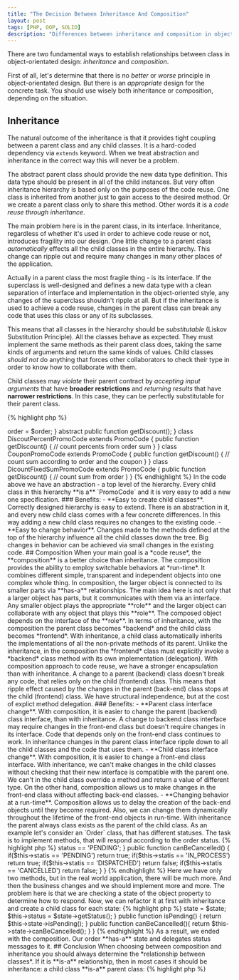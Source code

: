 ```yaml
---
title: "The Decision Between Inheritance And Composition"
layout: post
tags: [PHP, OOP, SOLID]
description: "Differences between inheritance and composition in object-oriented design with examples in PHP"
---
```


There are two fundamental ways to establish relationships between class in object-orientated design: *inheritance* and *composition*.

First of all, let's determine that there is no *better* or *worse* principle in object-orientated design. But there is an *appropriate* design for the concrete task. You should use wisely both inheritance or composition, depending on the situation.

## Inheritance

The natural outcome of the inheritance is that it provides tight coupling between a parent class and any child classes. It is a hard-coded dependency via `extends` keyword. When we treat abstraction and inheritance in the correct way this will never be a problem.

The abstract parent class should provide the new data type definition. This data type should be present in all of the child instances. But very often inheritance hierarchy is based only on the purposes of the code reuse. One class is inherited from another just to gain access to the desired method. Or we create a parent class only to share this method. Other words it is a *code reuse through inheritance*.

The main problem here is in the parent class, in its interface. Inheritance, regardless of whether it's used in order to achieve code reuse or not, introduces fragility into our design. One little change to a parent class *automatically* effects all the child classes in the entire hierarchy. This change can ripple out and require many changes in many other places of the application.

Actually in a parent class the most fragile thing - is its interface. If the superclass is well-designed and defines a new data type with a clean separation of interface and implementation in the object-oriented style, any changes of the superclass shouldn't ripple at all. But if the inheritance is used to achieve a code reuse, changes in the parent class can break any code that uses this class or any of its subclasses. 

This means that all classes in the hierarchy should be *substitutable* (Liskov Substitution Principle). All the classes behave as expected. They must implement the same methods as their parent class does, taking the same kinds of arguments and return the same kinds of values. Child classes *should not* do anything that forces other collaborators to check their type in order to know how to collaborate with them. 

Child classes may *violate* their parent contract by *accepting input arguments* that have **broader restrictions** and *returning results* that have **narrower restrictions**. In this case, they can be perfectly substitutable for their parent class.

{% highlight php %}
<?php

abstract class PromoCode {
    /**
     * @var Order
     */
    protected $order;

    public function __construct(Order $order) {
        $this->order = $order;
    }

    abstract public function getDiscount();
}

class DiscoutPercentPromoCode extends PromoCode {
    public function getDiscount() {
        // count percents from order sum
    }
}

class CouponPromoCode extends PromoCode {
    public function getDiscount() {
        // count sum according to order and the coupon
    }    
}
class DicountFixedSumPromoCode extends PromoCode {
    public function getDiscount() {
        // count sum from order
    }
}

{% endhighlight %}

In the code above we have an abstraction - a top level of the hierarchy. Every child class in this hierarchy **is a** `PromoCode` and it is very easy to add a new one specification.

### Benefits:

- **Easy to create child classes**. Correctly designed hierarchy is easy to extend. There is an abstraction in it, and every new child class comes with a few concrete differences. In this way adding a new child class requires no changes to the existing code. 

- **Easy to change behavior**. Changes made to the methods defined at the top of the hierarchy influence all the child classes down the tree. Big changes in behavior can be achieved via small changes in the existing code.

## Composition

When your main goal is a *code reuse*, the **composition** is a better choice than inheritance. The composition provides the ability to employ switchable behaviors at *run-time*. It combines different simple, transparent and independent objects into one complex whole thing. 

In composition, the larger object is connected to its smaller parts via **has-a** relationships. The main idea here is not only that a larger object has parts, but it communicates with them via an interface. Any smaller object plays the appropriate **role** and the larger object can collaborate with any object that plays this **role**. The composed object depends on the interface of the **role**.

In terms of inheritance, with the composition the parent class becomes *backend* and the child class becomes *frontend*. With inheritance, a child class automatically inherits the implementations of all the non-private methods of its parent. Unlike the inheritance, in the composition the *frontend* class must explicitly invoke a *backend* class method with its own implementation (delegation).

With composition approach to code reuse, we have a stronger encapsulation than with inheritance. A change to a parent (backend) class doesn't break any code, that relies only on the child (frontend) class. This means that ripple effect caused by the changes in the parent (back-end) class stops at the child (frontend) class. We have structural independence, but at the cost of explict method delegation.

### Benefits:

- **Parent class interface change**. With composition, it is easier to change the parent (backend) class interface, than with inheritance. A change to backend class interface may require changes in the front-end class but doesn't require changes in its interface. Code that depends only on the front-end class continues to work. In inheritance changes in the parent class interface ripple down to all the child classes and the code that uses them.

- **Child class interface change**. With composition, it is easier to change a front-end class interface. With inheritance, we can't make changes in the child classes without checking that their new interface is compatible with the parent one. We can't in the child class override a method and return a value of different type. On the other hand, composition allows us to make changes in the front-end class without affecting back-end classes.

- **Changing behavior at a run-time**. Composition allows us to delay the creation of the back-end objects until they become required. Also, we can change them dynamically throughout the lifetime of the front-end objects in run-time. With inheritance the parent always class exists as the parent of the child class.

As an example let's consider an `Order` class, that has different statuses. The task is to implement methods, that will respond according to the order status. 
{% highlight php %}
<?php

class Order {

    /**
     * @var string
     */
    protected $status;

    public function isPending() {
        return $this->status == 'PENDING';
    }

    public function canBeCancelled() {
        if($this->statis == 'PENDING') return true;

        if($this->statis == 'IN_PROCESS') return true;

        if($this->statis == 'DISPATCHED') return false;

        if($this->statis == 'CANCELLED') return false;
    }
}
{% endhighlight %}

Here we have only two methods, but in the real world application, there will be much more. And then the business changes and we should implement more and more. The problem here is that we are checking a state of the object property to determine how to respond. Now, we can refactor it at first with inheritance and create a child class for each state:

{% highlight php %}
<?php

abstract class Order 
{
    /**
     * @var string
     */
    protected $status;

    abstract public function isPending();
    abstract public function canBeCancelled();
}   

class PendingOrder extends Order
{
    public function isPending(){
        return true;
    }

    public function canBeCancelled(){
        return true;
    }
}

class DespatchedOrder extends Order
{
    public function isPending(){
        return false;
    }

    public function canBeCancelled(){
        return false;
    }
}
{% endhighlight %}

This code *seems* to be an appropriate solution for the problem with status. It is nice, clear and easy to read. When the business tells us to implement a new status, we can simply create a new child class. What's wrong with this code? We remember that hierarchy means **is-a** relationship. 

`PendingOrder` **is-a** `Order` or it **plays** `Pending` role or it **has-a** `State`?

And here comes a new class `OrderState`, that represents a state of the order status. But what if we didn't notice that and continue with our hierarchy? We have a bunch of child classes - each for every status. But what will happen when our order changes its state? For example, an order was *pending* and then it becomes *dispatched*. What objects do we use? We can create a new object from the current, or we can set a *wrong* status in the current object. Neither solution is nice.

{% highlight php %}
<?php 
abstract class OrderState 
{
    const ORDER_STATUS = 'undefined';

    public function getStatus() {
        return static::ORDER_STATUS;
    }

    abstract public function isPending();
    abstract public function canBeCancelled();
}

class PrendingOrderState extends OrderState
{
    const ORDER_STATUS = 'pending';

    public function isPending() {
        return true;
    }

    public function canBeCancelled() {
        return true;
    }
}

class DisptachedOrderState extends OrderState
{
    const ORDER_STATUS = 'dispatched';

    public function isPending() {
        return false;
    }

    public function canBeCancelled() {
        return false;
    }
}

class Order 
{
    /**
     * @var OrderState
     */
    protected $state;

    /**
     * @var string
     */
    protected $status;

    public function setState(OrderState $state) {
        $this->state = $state;
        $this->status = $state->getStatus();
    }

    public function isPending() {
        return $this->state->isPending();
    }

    public function canBeCancelled(){
        return $this->state->canBeCancelled();
    }
}

{% endhighlight %}

As a result, we ended with the composition. Our order **has-a** state and delegates status messages to it.

## Conclusion

When choosing between composition and inheritance you should always determine the *relationship between classes*. If it is **is-a** relationship, then in most cases it should be inheritance: a child class **is-a** parent class:

{% highlight php %}
<?php 

class Car {}

class SportCar extends Car {}

{% endhighlight %}

Some situations require different objects to play a common **role**. In addition to the core responsibilities, they might play roles like *loggable* or *printable* or any others. There are two ways to recognize the existence of a **role**:

- when an object plays a role, it is not the object's main responsibility;
- many other unrelated objects can play this role;

Some roles have only common interfaces, others share common behaviours:

{% highlight php %}
<?php

interface Employee {}

class Person implements Employee {}
class Organization implements Employee {}

{% endhighlight %}

The decision between inheritance and composition lies in **is-a** versus **has-a** distinction. The more parts an object has, the more likely it should be designed with composition.

